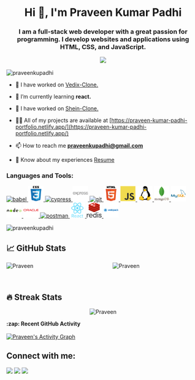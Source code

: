 <h1 align="center">Hi 👋, I'm Praveen Kumar Padhi</h1>
<h3 align="center">I am a full-stack web developer with a great passion for programming. I develop websites and applications using HTML, CSS, and JavaScript.</h3>

<p align="center">
<img src="https://voxyard.com/assets/img/content/coding.gif" width="200px"/>
</p>

<p align="left"> <img src="https://komarev.com/ghpvc/?username=praveenkupadhi&label=Profile%20views&color=0e75b6&style=flat" alt="praveenkupadhi" /> </p>

- 🔭 I have worked on [Vedix-Clone.](https://vedix-clone-backend.herokuapp.com/)

- 🌱 I’m currently learning **react.**

- 🔭 I have worked on [Shein-Clone.](https://shein-project.vercel.app/home.html)

- 👨‍💻 All of my projects are available at [https://praveen-kumar-padhi-portfolio.netlify.app/](https://praveen-kumar-padhi-portfolio.netlify.app/)

- 📫 How to reach me **praveenkupadhi@gmail.com**

- 📄 Know about my experiences [Resume](https://drive.google.com/file/d/1bgmJa9DtntKgf9pIJJRBdYfGkmZ-qoqx/view?usp=sharing)

<h3 align="left">Languages and Tools:</h3>
<p align="left"> <a href="https://babeljs.io/" target="_blank" rel="noreferrer"> <img src="https://www.vectorlogo.zone/logos/babeljs/babeljs-icon.svg" alt="babel" width="40" height="40"/> </a> <a href="https://www.w3schools.com/css/" target="_blank" rel="noreferrer"> <img src="https://raw.githubusercontent.com/devicons/devicon/master/icons/css3/css3-original-wordmark.svg" alt="css3" width="40" height="40"/> </a> <a href="https://www.cypress.io" target="_blank" rel="noreferrer"> <img src="https://raw.githubusercontent.com/simple-icons/simple-icons/6e46ec1fc23b60c8fd0d2f2ff46db82e16dbd75f/icons/cypress.svg" alt="cypress" width="40" height="40"/> </a> <a href="https://expressjs.com" target="_blank" rel="noreferrer"> <img src="https://raw.githubusercontent.com/devicons/devicon/master/icons/express/express-original-wordmark.svg" alt="express" width="40" height="40"/> </a> <a href="https://git-scm.com/" target="_blank" rel="noreferrer"> <img src="https://www.vectorlogo.zone/logos/git-scm/git-scm-icon.svg" alt="git" width="40" height="40"/> </a> <a href="https://www.w3.org/html/" target="_blank" rel="noreferrer"> <img src="https://raw.githubusercontent.com/devicons/devicon/master/icons/html5/html5-original-wordmark.svg" alt="html5" width="40" height="40"/> </a> <a href="https://developer.mozilla.org/en-US/docs/Web/JavaScript" target="_blank" rel="noreferrer"> <img src="https://raw.githubusercontent.com/devicons/devicon/master/icons/javascript/javascript-original.svg" alt="javascript" width="40" height="40"/> </a> <a href="https://www.linux.org/" target="_blank" rel="noreferrer"> <img src="https://raw.githubusercontent.com/devicons/devicon/master/icons/linux/linux-original.svg" alt="linux" width="40" height="40"/> </a> <a href="https://www.mongodb.com/" target="_blank" rel="noreferrer"> <img src="https://raw.githubusercontent.com/devicons/devicon/master/icons/mongodb/mongodb-original-wordmark.svg" alt="mongodb" width="40" height="40"/> </a> <a href="https://www.mysql.com/" target="_blank" rel="noreferrer"> <img src="https://raw.githubusercontent.com/devicons/devicon/master/icons/mysql/mysql-original-wordmark.svg" alt="mysql" width="40" height="40"/> </a> <a href="https://nodejs.org" target="_blank" rel="noreferrer"> <img src="https://raw.githubusercontent.com/devicons/devicon/master/icons/nodejs/nodejs-original-wordmark.svg" alt="nodejs" width="40" height="40"/> </a> <a href="https://www.oracle.com/" target="_blank" rel="noreferrer"> <img src="https://raw.githubusercontent.com/devicons/devicon/master/icons/oracle/oracle-original.svg" alt="oracle" width="40" height="40"/> </a> <a href="https://postman.com" target="_blank" rel="noreferrer"> <img src="https://www.vectorlogo.zone/logos/getpostman/getpostman-icon.svg" alt="postman" width="40" height="40"/> </a> <a href="https://reactjs.org/" target="_blank" rel="noreferrer"> <img src="https://raw.githubusercontent.com/devicons/devicon/master/icons/react/react-original-wordmark.svg" alt="react" width="40" height="40"/> </a> <a href="https://redis.io" target="_blank" rel="noreferrer"> <img src="https://raw.githubusercontent.com/devicons/devicon/master/icons/redis/redis-original-wordmark.svg" alt="redis" width="40" height="40"/> </a> <a href="https://webpack.js.org" target="_blank" rel="noreferrer"> <img src="https://raw.githubusercontent.com/devicons/devicon/d00d0969292a6569d45b06d3f350f463a0107b0d/icons/webpack/webpack-original-wordmark.svg" alt="webpack" width="40" height="40"/> </a> </p>

<p><img align="center" src="https://github-readme-stats.vercel.app/api/top-langs?username=praveenkupadhi&show_icons=true&locale=en&layout=compact" alt="praveenkupadhi" /></p>

## &#x1f4c8; GitHub Stats
<p align="left"> <img src="https://github-readme-stats.vercel.app/api?username=praveenkupadhi&show_icons=true&theme=gotham" alt="Praveen" width = "45%" />
  <img align = "right" src="https://github-readme-stats.vercel.app/api/top-langs?username=praveenkupadhi&custom_title=Most Used  Languages&langs_count=10&show_icons=true&locale=en&layout=compact&theme=algolia" alt="Praveen" width = "45%"/>
  <br/>
<!--   <b>Note:</b> Top languages is only a metric of the languages my public code consists of and doesn't reflect experience or skill level. -->
  </p>
 <br>
 
## :fire: Streak Stats
<p align="center"> <img src="https://github-readme-streak-stats.herokuapp.com/?user=praveenkupadhi&theme=algolia" alt="Praveen" /> </p>
  <summary><b>:zap: Recent GitHub Activity</b></summary>
  <br/>
   <a href="https://github.com/praveenkupadhi"><img alt="Praveen's Activity Graph" src="https://activity-graph.herokuapp.com/graph?username=praveenkupadhi&custom_title=Praveen_Kumar_Padhi's%20Contribution%20Graph&theme=react-dark" /></a>
</br>

## Connect with me:
<p align="left">
<a href = "https://linkedin.com/in/praveen-kumar-padhi-292161229"><img src="https://img.icons8.com/fluent/48/000000/linkedin.png"/></a>
<a href = "mailto:praveen7438@gmail.com"><img src="https://img.icons8.com/fluent/48/000000/gmail.png"/></a>
<a href = "https://twitter.com/praveenkupadhi"><img src="https://img.icons8.com/fluent/48/000000/twitter.png"/></a>
</p>
